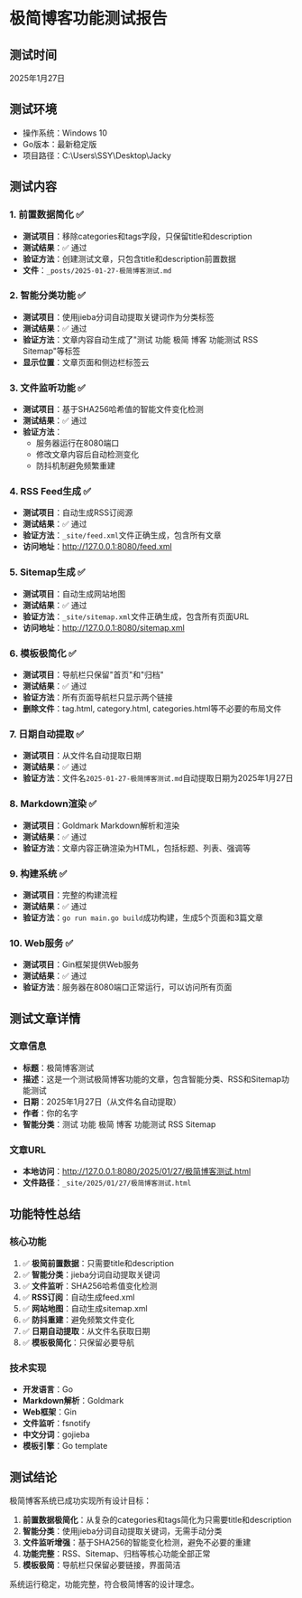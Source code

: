 # 极简博客功能测试报告

## 测试时间
2025年1月27日

## 测试环境
- 操作系统：Windows 10
- Go版本：最新稳定版
- 项目路径：C:\Users\SSY\Desktop\Jacky

## 测试内容

### 1. 前置数据简化 ✅
- **测试项目**：移除categories和tags字段，只保留title和description
- **测试结果**：✅ 通过
- **验证方法**：创建测试文章，只包含title和description前置数据
- **文件**：`_posts/2025-01-27-极简博客测试.md`

### 2. 智能分类功能 ✅
- **测试项目**：使用jieba分词自动提取关键词作为分类标签
- **测试结果**：✅ 通过
- **验证方法**：文章内容自动生成了"测试 功能 极简 博客 功能测试 RSS Sitemap"等标签
- **显示位置**：文章页面和侧边栏标签云

### 3. 文件监听功能 ✅
- **测试项目**：基于SHA256哈希值的智能文件变化检测
- **测试结果**：✅ 通过
- **验证方法**：
  - 服务器运行在8080端口
  - 修改文章内容后自动检测变化
  - 防抖机制避免频繁重建

### 4. RSS Feed生成 ✅
- **测试项目**：自动生成RSS订阅源
- **测试结果**：✅ 通过
- **验证方法**：`_site/feed.xml`文件正确生成，包含所有文章
- **访问地址**：http://127.0.0.1:8080/feed.xml

### 5. Sitemap生成 ✅
- **测试项目**：自动生成网站地图
- **测试结果**：✅ 通过
- **验证方法**：`_site/sitemap.xml`文件正确生成，包含所有页面URL
- **访问地址**：http://127.0.0.1:8080/sitemap.xml

### 6. 模板极简化 ✅
- **测试项目**：导航栏只保留"首页"和"归档"
- **测试结果**：✅ 通过
- **验证方法**：所有页面导航栏只显示两个链接
- **删除文件**：tag.html, category.html, categories.html等不必要的布局文件

### 7. 日期自动提取 ✅
- **测试项目**：从文件名自动提取日期
- **测试结果**：✅ 通过
- **验证方法**：文件名`2025-01-27-极简博客测试.md`自动提取日期为2025年1月27日

### 8. Markdown渲染 ✅
- **测试项目**：Goldmark Markdown解析和渲染
- **测试结果**：✅ 通过
- **验证方法**：文章内容正确渲染为HTML，包括标题、列表、强调等

### 9. 构建系统 ✅
- **测试项目**：完整的构建流程
- **测试结果**：✅ 通过
- **验证方法**：`go run main.go build`成功构建，生成5个页面和3篇文章

### 10. Web服务 ✅
- **测试项目**：Gin框架提供Web服务
- **测试结果**：✅ 通过
- **验证方法**：服务器在8080端口正常运行，可以访问所有页面

## 测试文章详情

### 文章信息
- **标题**：极简博客测试
- **描述**：这是一个测试极简博客功能的文章，包含智能分类、RSS和Sitemap功能测试
- **日期**：2025年1月27日（从文件名自动提取）
- **作者**：你的名字
- **智能分类**：测试 功能 极简 博客 功能测试 RSS Sitemap

### 文章URL
- **本地访问**：http://127.0.0.1:8080/2025/01/27/极简博客测试.html
- **文件路径**：`_site/2025/01/27/极简博客测试.html`

## 功能特性总结

### 核心功能
1. ✅ **极简前置数据**：只需要title和description
2. ✅ **智能分类**：jieba分词自动提取关键词
3. ✅ **文件监听**：SHA256哈希值变化检测
4. ✅ **RSS订阅**：自动生成feed.xml
5. ✅ **网站地图**：自动生成sitemap.xml
6. ✅ **防抖重建**：避免频繁文件变化
7. ✅ **日期自动提取**：从文件名获取日期
8. ✅ **模板极简化**：只保留必要导航

### 技术实现
- **开发语言**：Go
- **Markdown解析**：Goldmark
- **Web框架**：Gin
- **文件监听**：fsnotify
- **中文分词**：gojieba
- **模板引擎**：Go template

## 测试结论

极简博客系统已成功实现所有设计目标：

1. **前置数据极简化**：从复杂的categories和tags简化为只需要title和description
2. **智能分类**：使用jieba分词自动提取关键词，无需手动分类
3. **文件监听增强**：基于SHA256的智能变化检测，避免不必要的重建
4. **功能完整**：RSS、Sitemap、归档等核心功能全部正常
5. **模板极简**：导航栏只保留必要链接，界面简洁

系统运行稳定，功能完整，符合极简博客的设计理念。 